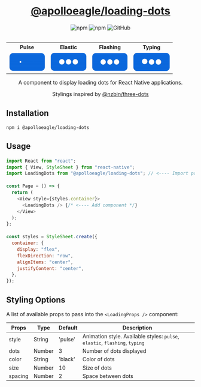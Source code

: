 <div align="center">
  <p>
     <h1 align="center" style="color:red;">
       <a href="https://www.npmjs.com/package/@apolloeagle/loading-dots" target="_blank">
       @apolloeagle/loading-dots</a>
     </h1>
  </p>
  <img alt="npm" src="https://img.shields.io/npm/v/@apolloeagle/loading-dots">
  <img alt="npm" src="https://img.shields.io/npm/dt/@apolloeagle/loading-dots">
  <img alt="GitHub" src="https://img.shields.io/github/license/ApolloEagle/loading-dots">
</div>
<br />

<div align="center">
  <table>
    <tr>
      <th>Pulse</th>
      <th>Elastic</th>
      <th>Flashing</th>
      <th>Typing</th>
    </tr>
    <tr>
      <td valign="top"><img src="https://github.com/ApolloEagle/loading-dots/blob/main/src/assets/pulse.gif" height="50px" /></td>
      <td valign="top"><img src="https://github.com/ApolloEagle/loading-dots/blob/main/src/assets/elastic.gif" height="50px" /></td>
      <td valign="top"><img src="https://github.com/ApolloEagle/loading-dots/blob/main/src/assets/flashing.gif" height="50px" /></td>
      <td valign="top"><img src="https://github.com/ApolloEagle/loading-dots/blob/main/src/assets/typing.gif" height="50px" /></td>
    </tr>
  </table>
  <p>A component to display loading dots for React Native applications.</p>
  <p>Stylings inspired by <a href="https://github.com/nzbin/three-dots" target="_blank">@nzbin/three-dots</a></p>
</div>

## Installation

```sh
npm i @apolloeagle/loading-dots
```

## Usage

```js
import React from "react";
import { View, StyleSheet } from "react-native";
import LoadingDots from "@apolloeagle/loading-dots"; // <---- Import package

const Page = () => {
  return (
    <View style={styles.container}>
      <LoadingDots /> {/* <---- Add component */}
    </View>
  );
};

const styles = StyleSheet.create({
  container: {
    display: "flex",
    flexDirection: "row",
    alignItems: "center",
    justifyContent: "center",
  },
});
```

## Styling Options

A list of available props to pass into the `<LoadingProps />` component:

| Props   | Type   | Default | Description                                                                 |
| ------- | ------ | ------- | --------------------------------------------------------------------------- |
| style   | String | 'pulse' | Animation style. Available styles: `pulse`, `elastic`, `flashing`, `typing` |
| dots    | Number | 3       | Number of dots displayed                                                    |
| color   | String | 'black' | Color of dots                                                               |
| size    | Number | 10      | Size of dots                                                                |
| spacing | Number | 2       | Space between dots                                                          |

